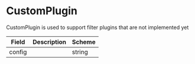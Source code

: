 # CustomPlugin

CustomPlugin is used to support filter plugins that are not implemented yet


| Field | Description | Scheme |
| ----- | ----------- | ------ |
| config |  | string |
